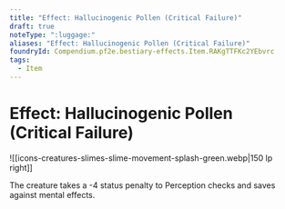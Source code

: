 ```yaml
---
title: "Effect: Hallucinogenic Pollen (Critical Failure)"
draft: true
noteType: ":luggage:"
aliases: "Effect: Hallucinogenic Pollen (Critical Failure)"
foundryId: Compendium.pf2e.bestiary-effects.Item.RAKgTTFKc2YEbvrc
tags:
  - Item
---
```


# Effect: Hallucinogenic Pollen (Critical Failure)
![[icons-creatures-slimes-slime-movement-splash-green.webp|150 lp right]]

The creature takes a -4 status penalty to Perception checks and saves against mental effects.
